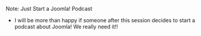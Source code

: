


Note:
Just Start a Joomla! Podcast

* I will be more than happy if someone after this session decides to start a podcast about Joomla! We really need it!! 
